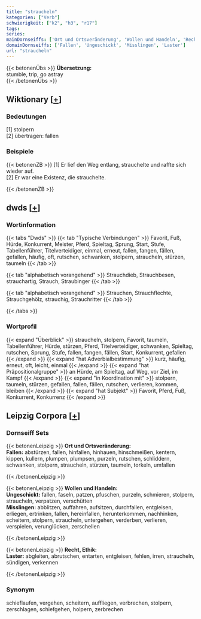 ```yaml
---
title: "straucheln"
kategorien: ["Verb"]
schwierigkeit: ["k2", "h3", "r17"]
tags:
series:
mainDornseiffs: ['Ort und Ortsveränderung', 'Wollen und Handeln', 'Recht, Ethik']
domainDornseiffs: ['Fallen', 'Ungeschickt', 'Misslingen', 'Laster']
url: "straucheln"
---
```


{{< betonenÜbs >}}
**Übersetzung:**  
stumble, trip, go astray  
{{< /betonenÜbs >}}

## Wiktionary [[+](https://de.wiktionary.org/wiki/straucheln)]

### Bedeutungen
[1] stolpern  
[2] übertragen: fallen  

### Beispiele
{{< betonenZB >}}
[1] Er lief den Weg entlang, strauchelte und raffte sich wieder auf.  
[2] Er war eine Existenz, die strauchelte.  

{{< /betonenZB >}}


## dwds [[+](https://www.dwds.de/wb/straucheln)]

### Wortinformation
{{< tabs "Dwds" >}}
{{< tab "Typische Verbindungen" >}}
Favorit, Fuß, Hürde, Konkurrent, Meister, Pferd, Spieltag, Sprung, Start, Stufe, Tabellenführer, Titelverteidiger, einmal, erneut, fallen, fangen, fällen, gefallen, häufig, oft, rutschen, schwanken, stolpern, straucheln, stürzen, taumeln
{{< /tab >}}

{{< tab "alphabetisch vorangehend" >}}
Strauchdieb, Strauchbesen, strauchartig, Strauch, Straubinger
{{< /tab >}}

{{< tab "alphabetisch vorangehend" >}}
Strauchen, Strauchflechte, Strauchgehölz, strauchig, Strauchritter
{{< /tab >}}

{{< /tabs >}}

### Wortprofil
{{< expand "Überblick" >}} straucheln, stolpern, Favorit, taumeln, Tabellenführer, Hürde, stürzen, Pferd, Titelverteidiger, schwanken, Spieltag, rutschen, Sprung, Stufe, fallen, fangen, fällen, Start, Konkurrent, gefallen {{< /expand >}}
{{< expand "hat Adverbialbestimmung" >}} kurz, häufig, erneut, oft, leicht, einmal {{< /expand >}}
{{< expand "hat Präpositionalgruppe" >}} an Hürde, am Spieltag, auf Weg, vor Ziel, im Kampf {{< /expand >}}
{{< expand "in Koordination mit" >}} stolpern, taumeln, stürzen, gefallen, fallen, fällen, rutschen, verlieren, kommen, bleiben {{< /expand >}}
{{< expand "hat Subjekt" >}} Favorit, Pferd, Fuß, Konkurrent, Konkurrenz {{< /expand >}}

## Leipzig Corpora [[+](https://corpora.uni-leipzig.de/en/res?word=straucheln&corpusId=deu_newscrawl-public_2018)]

### Dornseiff Sets
{{< betonenLeipzig >}}
**Ort und Ortsveränderung:**  
**Fallen:** abstürzen, fallen, hinfallen, hinhauen, hinschmeißen, kentern, kippen, kullern, plumpen, plumpsen, purzeln, rutschen, schliddern, schwanken, stolpern, straucheln, stürzen, taumeln, torkeln, umfallen  

{{< /betonenLeipzig >}}


{{< betonenLeipzig >}}
**Wollen und Handeln:**  
**Ungeschickt:** fallen, faseln, patzen, pfuschen, purzeln, schmieren, stolpern, straucheln, verpatzen, verschütten  
**Misslingen:** abblitzen, auffahren, aufsitzen, durchfallen, entgleisen, erliegen, ertrinken, fallen, hereinfallen, herunterkommen, nachhinken, scheitern, stolpern, straucheln, untergehen, verderben, verlieren, verspielen, verunglücken, zerschellen  

{{< /betonenLeipzig >}}


{{< betonenLeipzig >}}
**Recht, Ethik:**  
**Laster:** abgleiten, abrutschen, entarten, entgleisen, fehlen, irren, straucheln, sündigen, verkennen  

{{< /betonenLeipzig >}}

### Synonym
schieflaufen, vergehen, scheitern, auffliegen, verbrechen, stolpern, zerschlagen, schiefgehen, holpern, zerbrechen

